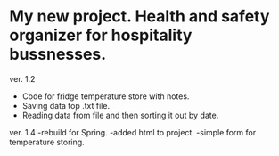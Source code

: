 # My new project. Health and safety organizer for hospitality bussnesses.

ver. 1.2 
- Code for fridge temperature store with notes.
- Saving data top .txt file.
- Reading data from file and then sorting it out by date.

ver. 1.4
-rebuild for Spring.
-added html to project.
-simple form for temperature storing.


